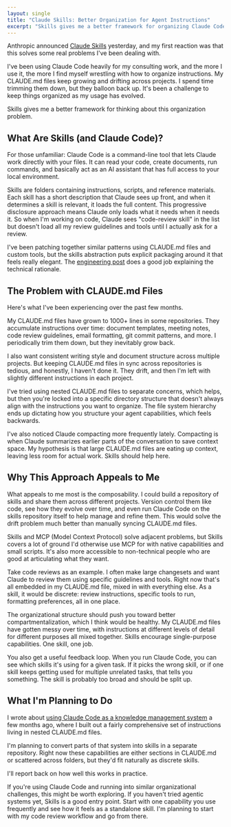 ```yaml
---
layout: single
title: "Claude Skills: Better Organization for Agent Instructions"
excerpt: "Skills gives me a better framework for organizing Claude Code instructions that have been growing unwieldy in CLAUDE.md files."
---
```


Anthropic announced [Claude Skills](https://www.anthropic.com/news/skills) yesterday, and my first reaction was that this solves some real problems I've been dealing with.

I've been using Claude Code heavily for my consulting work, and the more I use it, the more I find myself wrestling with how to organize instructions. My CLAUDE.md files keep growing and drifting across projects. I spend time trimming them down, but they balloon back up. It's been a challenge to keep things organized as my usage has evolved.

Skills gives me a better framework for thinking about this organization problem.

## What Are Skills (and Claude Code)?

For those unfamiliar: Claude Code is a command-line tool that lets Claude work directly with your files. It can read your code, create documents, run commands, and basically act as an AI assistant that has full access to your local environment.

Skills are folders containing instructions, scripts, and reference materials. Each skill has a short description that Claude sees up front, and when it determines a skill is relevant, it loads the full content. This progressive disclosure approach means Claude only loads what it needs when it needs it. So when I'm working on code, Claude sees "code-review skill" in the list but doesn't load all my review guidelines and tools until I actually ask for a review.

I've been patching together similar patterns using CLAUDE.md files and custom tools, but the skills abstraction puts explicit packaging around it that feels really elegant. The [engineering post](https://www.anthropic.com/engineering/equipping-agents-for-the-real-world-with-agent-skills) does a good job explaining the technical rationale.

## The Problem with CLAUDE.md Files

Here's what I've been experiencing over the past few months.

My CLAUDE.md files have grown to 1000+ lines in some repositories. They accumulate instructions over time: document templates, meeting notes, code review guidelines, email formatting, git commit patterns, and more. I periodically trim them down, but they inevitably grow back.

I also want consistent writing style and document structure across multiple projects. But keeping CLAUDE.md files in sync across repositories is tedious, and honestly, I haven't done it. They drift, and then I'm left with slightly different instructions in each project.

I've tried using nested CLAUDE.md files to separate concerns, which helps, but then you're locked into a specific directory structure that doesn't always align with the instructions you want to organize. The file system hierarchy ends up dictating how you structure your agent capabilities, which feels backwards.

I've also noticed Claude compacting more frequently lately. Compacting is when Claude summarizes earlier parts of the conversation to save context space. My hypothesis is that large CLAUDE.md files are eating up context, leaving less room for actual work. Skills should help here.

## Why This Approach Appeals to Me

What appeals to me most is the composability. I could build a repository of skills and share them across different projects. Version control them like code, see how they evolve over time, and even run Claude Code on the skills repository itself to help manage and refine them. This would solve the drift problem much better than manually syncing CLAUDE.md files.

Skills and MCP (Model Context Protocol) solve adjacent problems, but Skills covers a lot of ground I'd otherwise use MCP for with native capabilities and small scripts. It's also more accessible to non-technical people who are good at articulating what they want.

Take code reviews as an example. I often make large changesets and want Claude to review them using specific guidelines and tools. Right now that's all embedded in my CLAUDE.md file, mixed in with everything else. As a skill, it would be discrete: review instructions, specific tools to run, formatting preferences, all in one place.

The organizational structure should push you toward better compartmentalization, which I think would be healthy. My CLAUDE.md files have gotten messy over time, with instructions at different levels of detail for different purposes all mixed together. Skills encourage single-purpose capabilities. One skill, one job.

You also get a useful feedback loop. When you run Claude Code, you can see which skills it's using for a given task. If it picks the wrong skill, or if one skill keeps getting used for multiple unrelated tasks, that tells you something. The skill is probably too broad and should be split up.

## What I'm Planning to Do

I wrote about [using Claude Code as a knowledge management system](https://mattstockton.com/2025/09/19/how-claude-code-became-my-knowledge-management-system.html) a few months ago, where I built out a fairly comprehensive set of instructions living in nested CLAUDE.md files.

I'm planning to convert parts of that system into skills in a separate repository. Right now these capabilities are either sections in CLAUDE.md or scattered across folders, but they'd fit naturally as discrete skills.

I'll report back on how well this works in practice.

If you're using Claude Code and running into similar organizational challenges, this might be worth exploring. If you haven't tried agentic systems yet, Skills is a good entry point. Start with one capability you use frequently and see how it feels as a standalone skill. I'm planning to start with my code review workflow and go from there.
